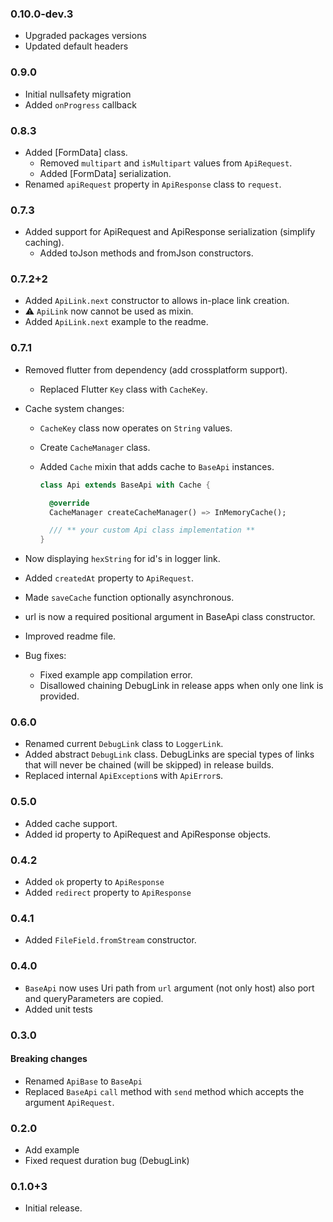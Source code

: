 ### 0.10.0-dev.3

- Upgraded packages versions
- Updated default headers

### 0.9.0

- Initial nullsafety migration
- Added `onProgress` callback

### 0.8.3

- Added [FormData] class.
  - Removed `multipart` and `isMultipart` values from `ApiRequest`.
  - Added [FormData] serialization.
- Renamed `apiRequest` property in `ApiResponse` class to `request`.

### 0.7.3

- Added support for ApiRequest and ApiResponse serialization (simplify caching).
  - Added toJson methods and fromJson constructors.

### 0.7.2+2

- Added `ApiLink.next` constructor to allows in-place link creation.
- ⚠️ `ApiLink` now cannot be used as mixin.
- Added `ApiLink.next` example to the readme.

### 0.7.1

- Removed flutter from dependency (add crossplatform support).
  - Replaced Flutter `Key` class with `CacheKey`.
- Cache system changes:

  - `CacheKey` class now operates on `String` values.
  - Create `CacheManager` class.
  - Added `Cache` mixin that adds cache to `BaseApi` instances.

    ```dart
    class Api extends BaseApi with Cache {

      @override
      CacheManager createCacheManager() => InMemoryCache();

      /// ** your custom Api class implementation **
    }
    ```

- Now displaying `hexString` for id's in logger link.
- Added `createdAt` property to `ApiRequest`.
- Made `saveCache` function optionally asynchronous.
- url is now a required positional argument in BaseApi class constructor.
- Improved readme file.
- Bug fixes:
  - Fixed example app compilation error.
  - Disallowed chaining DebugLink in release apps when only one link is provided.

### 0.6.0

- Renamed current `DebugLink` class to `LoggerLink`.
- Added abstract `DebugLink` class. DebugLinks are special types of links that will never be chained (will be skipped) in release builds.
- Replaced internal `ApiException`s with `ApiError`s.

### 0.5.0

- Added cache support.
- Added id property to ApiRequest and ApiResponse objects.

### 0.4.2

- Added `ok` property to `ApiResponse`
- Added `redirect` property to `ApiResponse`

### 0.4.1

- Added `FileField.fromStream` constructor.

### 0.4.0

- `BaseApi` now uses Uri path from `url` argument (not only host) also port and queryParameters are copied.
- Added unit tests

### 0.3.0

#### Breaking changes

- Renamed `ApiBase` to `BaseApi`
- Replaced `BaseApi` `call` method with `send` method which accepts the argument `ApiRequest`.

### 0.2.0

- Add example
- Fixed request duration bug (DebugLink)

### 0.1.0+3

- Initial release.
